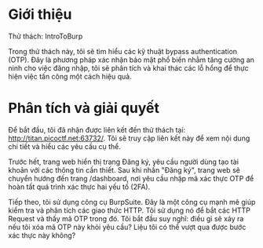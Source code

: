 # Giới thiệu
Thử thách: IntroToBurp

Trong thử thách này, tôi sẽ tìm hiểu các kỹ thuật bypass authentication (OTP). Đây là phương pháp xác nhận bảo mật phổ biến nhằm tăng cường an ninh cho việc đăng nhập, tôi sẽ phân tích và khai thác các lỗ hổng để thực hiện việc tấn công một cách hiệu quả.

# Phân tích và giải quyết

Để bắt đầu, tôi đã nhận được liên kết đến thử thách tại: http://titan.picoctf.net:63732/. Tôi sẽ truy cập liên kết này để xem nội dung chi tiết và hiểu các yêu cầu cụ thể.

Trước hết, trang web hiển thị trang Đăng ký, yêu cầu người dùng tạo tài khoản với các thông tin cần thiết. Sau khi nhấn "Đăng ký", trang web sẽ chuyển hướng đến trang /dashboard, nơi yêu cầu nhập mã xác thực OTP để hoàn tất quá trình xác thực hai yếu tố (2FA).

Tiếp theo, tôi sử dụng công cụ BurpSuite. Đây là một công cụ mạnh mẽ giúp kiểm tra và phân tích các giao thức HTTP. Tôi sử dụng nó để bắt các HTTP Request và thấy mã OTP trong đó. Tôi bắt đầu suy nghĩ: điều gì sẽ xảy ra nếu tôi xóa mã OTP này khỏi yêu cầu? Liệu tôi có thể vượt qua được bước xác thực này không? 
